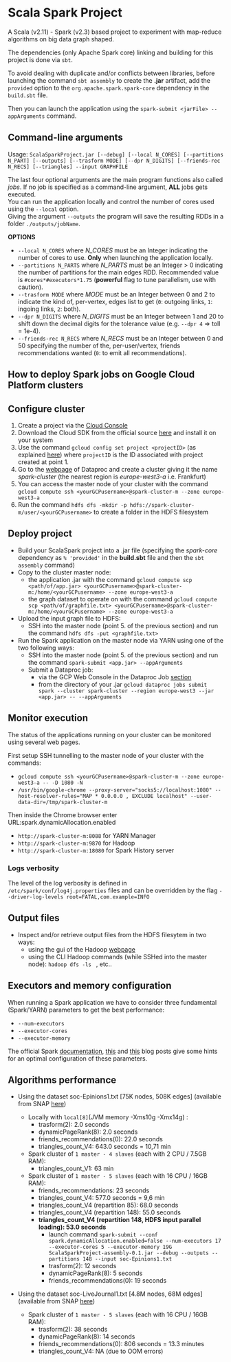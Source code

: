 # Scala Spark Project
A Scala (v2.11) - Spark (v2.3) based project to experiment with map-reduce algorithms on big data graph shaped. 

The dependencies (only Apache Spark core) linking and building for this project is done via `sbt`.

To avoid dealing with duplicate and/or conflicts between libraries, before
launching the command `sbt assembly` to create the __.jar__ artifact,
add the `provided` option to the `org.apache.spark.spark-core` dependency in the `build.sbt` file. 

Then you can launch the application using the `spark-submit <jarFile> --appArguments` command.

## Command-line arguments
Usage: `ScalaSparkProject.jar [--debug] [--local N_CORES] [--partitions N_PART] [--outputs] [--trasform MODE] [--dpr N_DIGITS] [--friends-rec N_RECS] [--triangles] --input GRAPHFILE`

The last four optional arguments are the main program functions also called _jobs_. If no job is specified as a command-line argument, __ALL__ jobs gets executed.\
You can run the application locally and control the number of cores used using the `--local` option.\
Giving the argument `--outputs` the program will save the resulting RDDs in a folder `./outputs/jobName`.

__OPTIONS__ 
* `--local N_CORES` where _N_CORES_ must be an Integer indicating the number of cores to use. __Only__ when launching the application locally.
* `--partitions N_PARTS` where _N_PARTS_ must be an Integer > 0 indicating the number of partitions for the main edges RDD. Recommended value is `#cores*#executors*1.75` (__powerful__ flag to tune parallelism, use with caution).
* `--trasform MODE` where _MODE_ must be an Integer between 0 and 2 to indicate the kind of, per-vertex, edges list to get (`0`: outgoing links, `1`: ingoing links, `2`: both).
* `--dpr N_DIGITS` where _N_DIGITS_ must be an Integer between 1 and 20 to shift down the decimal digits for the tolerance value (e.g. `--dpr 4` => toll = 1e-4).
* `--friends-rec N_RECS` where _N_RECS_ must be an Integer between 0 and 50 specifying the number of the, per-user/vertex, friends recommendations wanted (`0`: to emit all recommendations).


## How to deploy Spark jobs on Google Cloud Platform clusters

## Configure cluster
1. Create a project via the [Cloud Console](https://console.cloud.google.com)
1. Download the Cloud SDK from the official source [here](https://cloud.google.com/sdk/) and install it on your system
1. Use the command `gcloud config set project <projectID>` (as explained [here](https://cloud.google.com/sdk/gcloud/reference/config/set)) 
where `projectID` is the ID associated with project created at point 1.
1. Go to the [webpage](https://console.cloud.google.com/dataproc) of Dataproc and create a cluster giving it the name _spark-cluster_ (the nearest region is _europe-west3-a_ i.e. Frankfurt)
1. You can access the master node of your cluster with the command `gcloud compute ssh <yourGCPusername>@spark-cluster-m --zone europe-west3-a` 
1. Run the command `hdfs dfs -mkdir -p hdfs://spark-cluster-m/user/<yourGCPusername>` to create a folder in the HDFS filesystem

## Deploy project
+ Build your ScalaSpark project into a .jar file (specifying the _spark-core_ dependency as `% 'provided'` in the __build.sbt__ file and then the `sbt assembly` command)
+ Copy to the cluster master node:
    + the application .jar with the command `gcloud compute scp <path/of/app.jar> <yourGCPusername>@spark-cluster-m:/home/<yourGCPusername> --zone europe-west3-a`
    + the graph dataset to operate on with the command `gcloud compute scp <path/of/graphfile.txt> <yourGCPusername>@spark-cluster-m:/home/<yourGCPusername> --zone europe-west3-a`
+ Upload the input graph file to HDFS:
    + SSH into the master node (point 5. of the previous section) and run the command `hdfs dfs -put <graphfile.txt>`
+ Run the Spark application on the master node via YARN using one of the two following ways: 
    + SSH into the master node (point 5. of the previous section) and run the command `spark-submit <app.jar> --appArguments`
    + Submit a Dataproc job:
        + via the GCP Web Console in the Dataproc Job [section](https://console.cloud.google.com/dataproc/jobs)
        + from the directory of your .jar `gcloud dataproc jobs submit spark --cluster spark-cluster --region europe-west3 --jar <app.jar> -- --appArguments` 

## Monitor execution
The status of the applications running on your cluster can be monitored using several web pages. 

First setup SSH tunnelling to the master node of your cluster with the commands:
+ `gcloud compute ssh <yourGCPusername>@spark-cluster-m --zone europe-west3-a -- -D 1080 -N`
+ `/usr/bin/google-chrome --proxy-server="socks5://localhost:1080" --host-resolver-rules="MAP * 0.0.0.0 , EXCLUDE localhost" --user-data-dir=/tmp/spark-cluster-m`

Then inside the Chrome browser enter URL:spark.dynamicAllocation.enabled
+ `http://spark-cluster-m:8088` for YARN Manager   
+ `http://spark-cluster-m:9870` for Hadoop 
+ `http://spark-cluster-m:18080` for Spark History server

### Logs verbosity
The level of the log verbosity is defined in `/etc/spark/conf/log4j.properties` files and can be overridden by the flag `--driver-log-levels root=FATAL,com.example=INFO`

## Output files
+ Inspect and/or retrieve output files from the HDFS filesytem in two ways:
    + using the gui of the Hadoop [webpage](http://spark-cluster-m:9870/explorer.html#/)
    + using the CLI Hadoop commands (while SSHed into the master node): `hadoop dfs -ls ` , etc..

## Executors and memory configuration
When running a Spark application we have to consider three fundamental (Spark/YARN) parameters to get the best performance: 
+ `--num-executors`
+ `--executor-cores`
+ `--executor-memory`

The official Spark [documentation](http://spark.apache.org/docs/latest/hardware-provisioning.html),
[this](https://spoddutur.github.io/spark-notes/distribution_of_executors_cores_and_memory_for_spark_application.html) and [this](http://site.clairvoyantsoft.com/understanding-resource-allocation-configurations-spark-application/)
blog posts give some hints for an optimal configuration of these parameters.  

## Algorithms performance
+ Using the dataset soc-Epinions1.txt [75K nodes, 508K edges] (available from SNAP [here](https://snap.stanford.edu/data/soc-Epinions1.html))
    + Locally with `local[8]`(JVM memory -Xms10g -Xmx14g) :
        + trasform(2): 2.0 seconds
        + dynamicPageRank(8): 2.0 seconds
        + friends_recommendations(0): 22.0 seconds
        + triangles_count_V4: 643.0 seconds = 10,71 min
    + Spark cluster of `1 master - 4 slaves` (each with 2 CPU / 7.5GB RAM):
        + triangles_count_V1: 63 min
    + Spark cluster of `1 master - 5 slaves` (each with 16 CPU / 16GB RAM):
        + friends_recommendations: 23 seconds
        + triangles_count_V4: 577.0 seconds = 9,6 min
        + triangles_count_V4 (repartition 85): 68.0 seconds 
        + triangles_count_V4 (repartition 148): 55.0 seconds
        + __triangles_count_V4 (repartition 148, HDFS input parallel loading): 53.0 seconds__
            + launch command `spark-submit --conf spark.dynamicAllocation.enabled=false --num-executors 17 --executor-cores 5 --executor-memory 19G ScalaSparkProject-assembly-0.1.jar --debug --outputs --partitions 148 --input soc-Epinions1.txt` 
            + trasform(2): 12 seconds
            + dynamicPageRank(8): 5 seconds
            + friends_recommendations(0): 19 seconds

+ Using the dataset soc-LiveJournal1.txt [4.8M nodes, 68M edges] (available from SNAP [here](https://snap.stanford.edu/data/soc-LiveJournal1.html))
    + Spark cluster of `1 master - 5 slaves` (each with 16 CPU / 16GB RAM):
        + trasform(2): 38 seconds
        + dynamicPageRank(8): 14 seconds
        + friends_recommendations(0): 806 seconds = 13.3 minutes
        + triangles_count_V4: NA (due to OOM errors)